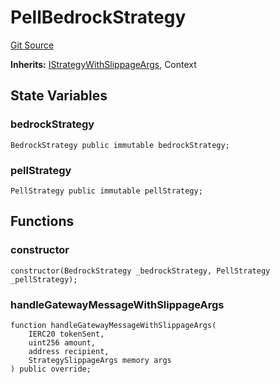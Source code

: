 # PellBedrockStrategy
[Git Source](https://github.com/bob-collective/bob/blob/1abe7d0a95cbaa62e47217036600733eae5f19f9/src/gateway/strategy/PellStrategy.sol)

**Inherits:**
[IStrategyWithSlippageArgs](/src/gateway/IStrategy.sol/abstract.IStrategyWithSlippageArgs.md), Context


## State Variables
### bedrockStrategy

```solidity
BedrockStrategy public immutable bedrockStrategy;
```


### pellStrategy

```solidity
PellStrategy public immutable pellStrategy;
```


## Functions
### constructor


```solidity
constructor(BedrockStrategy _bedrockStrategy, PellStrategy _pellStrategy);
```

### handleGatewayMessageWithSlippageArgs


```solidity
function handleGatewayMessageWithSlippageArgs(
    IERC20 tokenSent,
    uint256 amount,
    address recipient,
    StrategySlippageArgs memory args
) public override;
```

